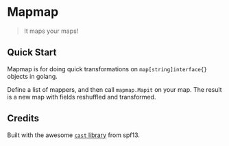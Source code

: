 # Mapmap

> It maps your maps!

## Quick Start

Mapmap is for doing quick transformations on `map[string]interface{}` objects in golang.

Define a list of mappers, and then call `mapmap.Mapit` on your map.  The result is a new map with fields reshuffled and transformed.

## Credits

Built with the awesome [`cast` library](https://github.com/spf13/cast) from spf13. 



